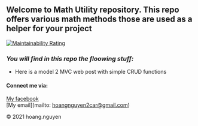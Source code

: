 ## Welcome to Math Utility repository. This repo offers various math methods those are used as a helper for your project

[![Maintainability Rating](https://sonarcloud.io/api/project_badges/measure?project=hoangnguyen-w_demo&metric=sqale_rating)](https://sonarcloud.io/dashboard?id=hoangnguyen-w_demo)

### *_You will find in this repo the floowing stuff:_*
* Here is a model 2 MVC web post with simple CRUD functions

#### Connect me via:
[My facebook](http://facebook.com/anhanhok992000)  
[My email](mailto: hoangnguyen2car@gmail.com)

© 2021 hoang.nguyen


